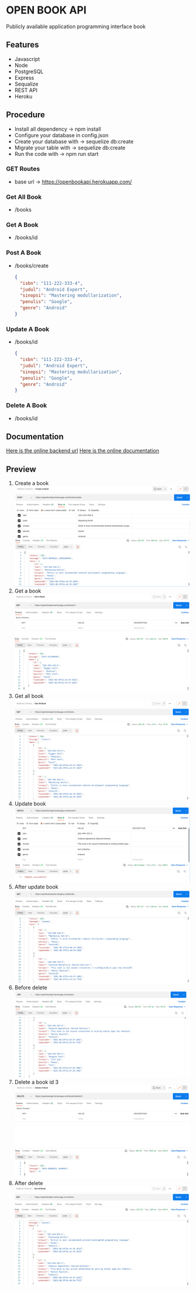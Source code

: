 # OPEN BOOK API

Publicly available application programming interface book

## Features

- Javascript
- Node
- PostgreSQL
- Express
- Sequalize
- REST API
- Heroku

## Procedure

- Install all dependency -> npm install
- Configure your database in config.json
- Create your database with -> sequelize db:create
- Migrate your table with -> sequelize db:create
- Run the code with -> npm run start

### GET Routes

- base url -> <https://openbookapi.herokuapp.com/>

### Get All Book

- /books

### Get A Book

- /books/id

### Post A Book

- /books/create

    ```json
    {
      "isbn": "111-222-333-4",
      "judul": "Android Expert",
      "sinopsi": "Mastering modullarization",
      "penulis": "Google",
      "genre": "Android"
    }
    ```

### Update A Book

- /books/id

    ```json
    {
      "isbn": "111-222-333-4",
      "judul": "Android Expert",
      "sinopsi": "Mastering modullarization",
      "penulis": "Google",
      "genre": "Android"
    }
    ```

### Delete A Book

- /books/id

## Documentation

[Here is the online backend url](https://openbookapi.herokuapp.com/)
[Here is the online documentation](https://documenter.getpostman.com/view/5826819/TzzHnDMQ)

## Preview

1. Create a book
![POST](/preview/createbook.png)
2. Get a book
![GET](/preview/getabook.png)
3. Get all book
![GET](/preview/getallbook.png)
4. Update book
![PUT](/preview/updatebook.png)
5. After update book
![PUT](/preview/afterupdate.png)
6. Before delete
![DELETE](/preview/beforedelete.png)
7. Delete a book id 3
![DELETE](/preview/delete.png)
8. After delete
![DELETE](/preview/afterdelete.png)
